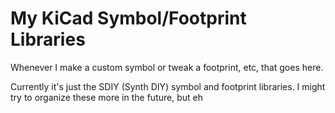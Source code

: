 # My KiCad Symbol/Footprint Libraries

Whenever I make a custom symbol or tweak a footprint, etc, that goes here.

Currently it's just the SDIY (Synth DIY) symbol and footprint libraries. I
might try to organize these more in the future, but eh
